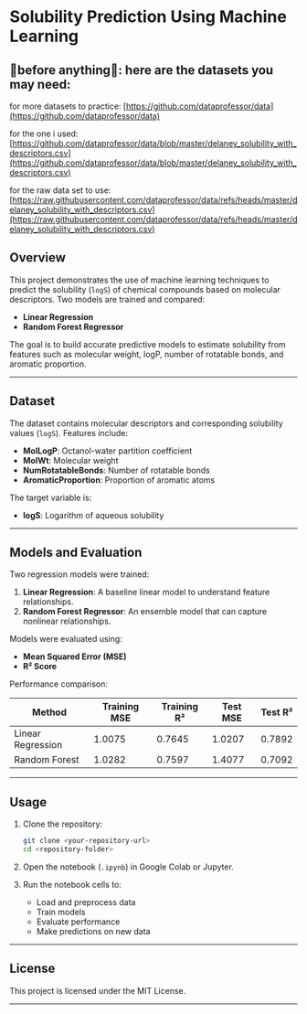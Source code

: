 # Solubility Prediction Using Machine Learning
## 🧪before anything🧪: here are the datasets you may need:
for more datasets to practice: [https://github.com/dataprofessor/data](https://github.com/dataprofessor/data)

for the one i used: [https://github.com/dataprofessor/data/blob/master/delaney_solubility_with_descriptors.csv](https://github.com/dataprofessor/data/blob/master/delaney_solubility_with_descriptors.csv)

for the raw data set to use: [https://raw.githubusercontent.com/dataprofessor/data/refs/heads/master/delaney_solubility_with_descriptors.csv](https://raw.githubusercontent.com/dataprofessor/data/refs/heads/master/delaney_solubility_with_descriptors.csv)

## Overview

This project demonstrates the use of machine learning techniques to predict the solubility (`logS`) of chemical compounds based on molecular descriptors. Two models are trained and compared:

* **Linear Regression**
* **Random Forest Regressor**

The goal is to build accurate predictive models to estimate solubility from features such as molecular weight, logP, number of rotatable bonds, and aromatic proportion.

---

## Dataset

The dataset contains molecular descriptors and corresponding solubility values (`logS`). Features include:

* **MolLogP**: Octanol-water partition coefficient
* **MolWt**: Molecular weight
* **NumRotatableBonds**: Number of rotatable bonds
* **AromaticProportion**: Proportion of aromatic atoms

The target variable is:

* **logS**: Logarithm of aqueous solubility

---

## Models and Evaluation

Two regression models were trained:

1. **Linear Regression**: A baseline linear model to understand feature relationships.
2. **Random Forest Regressor**: An ensemble model that can capture nonlinear relationships.

Models were evaluated using:

* **Mean Squared Error (MSE)**
* **R² Score**

Performance comparison:

| Method            | Training MSE | Training R² | Test MSE | Test R² |
| ----------------- | ------------ | ----------- | -------- | ------- |
| Linear Regression | 1.0075       | 0.7645      | 1.0207   | 0.7892  |
| Random Forest     | 1.0282       | 0.7597      | 1.4077   | 0.7092  |

---

## Usage

1. Clone the repository:

   ```bash
   git clone <your-repository-url>
   cd <repository-folder>
   ```

2. Open the notebook (`.ipynb`) in Google Colab or Jupyter.

3. Run the notebook cells to:

   * Load and preprocess data
   * Train models
   * Evaluate performance
   * Make predictions on new data

---

## License

This project is licensed under the MIT License.

---


